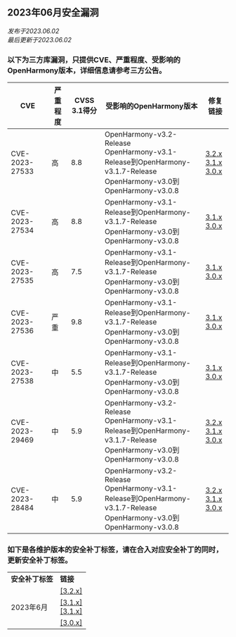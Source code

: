 ## 2023年06月安全漏洞

_发布于2023.06.02_<br/>
_最后更新于2023.06.02_

### 以下为三方库漏洞，只提供CVE、严重程度、受影响的OpenHarmony版本，详细信息请参考三方公告。

| CVE            | 严重程度 | CVSS 3.1得分 | 受影响的OpenHarmony版本                                      | 修复链接                                                     |
| -------------- | -------- | ------------ | ------------------------------------------------------------ | ------------------------------------------------------------ |
| CVE-2023-27533 | 高       | 8.8          | OpenHarmony-v3.2-Release<br />OpenHarmony-v3.1-Release到OpenHarmony-v3.1.7-Release<br/>OpenHarmony-v3.0到OpenHarmony-v3.0.8 | [3.2.x](https://gitee.com/openharmony/third_party_libxml2/pulls/44)<br />[3.1.x](https://gitee.com/openharmony/third_party_curl/pulls/130)<br/>[3.0.x](https://gitee.com/openharmony/third_party_curl/pulls/131) |
| CVE-2023-27534 | 高       | 8.8          | OpenHarmony-v3.1-Release到OpenHarmony-v3.1.7-Release<br/>OpenHarmony-v3.0到OpenHarmony-v3.0.8 | [3.1.x](https://gitee.com/openharmony/third_party_curl/pulls/130)<br/>[3.0.x](https://gitee.com/openharmony/third_party_curl/pulls/131) |
| CVE-2023-27535 | 高       | 7.5          | OpenHarmony-v3.1-Release到OpenHarmony-v3.1.7-Release<br/>OpenHarmony-v3.0到OpenHarmony-v3.0.8 | [3.1.x](https://gitee.com/openharmony/third_party_curl/pulls/130)<br/>[3.0.x](https://gitee.com/openharmony/third_party_curl/pulls/131) |
| CVE-2023-27536 | 严重     | 9.8          | OpenHarmony-v3.1-Release到OpenHarmony-v3.1.7-Release<br/>OpenHarmony-v3.0到OpenHarmony-v3.0.8 | [3.1.x](https://gitee.com/openharmony/third_party_curl/pulls/130)<br/>[3.0.x](https://gitee.com/openharmony/third_party_curl/pulls/131) |
| CVE-2023-27538 | 中       | 5.5          | OpenHarmony-v3.1-Release到OpenHarmony-v3.1.7-Release<br/>OpenHarmony-v3.0到OpenHarmony-v3.0.8 | [3.1.x](https://gitee.com/openharmony/third_party_curl/pulls/130)<br/>[3.0.x](https://gitee.com/openharmony/third_party_curl/pulls/131) |
| CVE-2023-29469 | 中       | 5.9          | OpenHarmony-v3.2-Release<br />OpenHarmony-v3.1-Release到OpenHarmony-v3.1.7-Release<br/>OpenHarmony-v3.0到OpenHarmony-v3.0.8 | [3.2.x](https://gitee.com/openharmony/third_party_libxml2/pulls/44)<br />[3.1.x](https://gitee.com/openharmony/third_party_libxml2/pulls/45)<br/>[3.0.x](https://gitee.com/openharmony/third_party_libxml2/pulls/46) |
| CVE-2023-28484 | 中       | 5.9          | OpenHarmony-v3.2-Release<br />OpenHarmony-v3.1-Release到OpenHarmony-v3.1.7-Release<br/>OpenHarmony-v3.0到OpenHarmony-v3.0.8 | [3.2.x](https://gitee.com/openharmony/third_party_libxml2/pulls/44)<br />[3.1.x](https://gitee.com/openharmony/third_party_libxml2/pulls/45)<br/>[3.0.x](https://gitee.com/openharmony/third_party_libxml2/pulls/46) |

### 如下是各维护版本的安全补丁标签，请在合入对应安全补丁的同时，更新安全补丁标签。

<table>
	<tr>
		<td style="font-weight: bold">安全补丁标签</td>
		<td style="font-weight: bold">链接</td>
	</tr>
	<tr>
		<td rowspan="3">2023年6月</td>
		<td><a href="https://gitee.com/openharmony/startup_init/pulls/2020">[3.2.x]</a></td>
	</tr>
	<tr>
		<td><a href="https://gitee.com/openharmony/startup_syspara_lite/pulls/239">[3.1.x]</a><br /><a href="https://gitee.com/openharmony/startup_init/pulls/2007">[3.1.x]</a></td>
	</tr>
	<tr>
		<td><a href="https://gitee.com/openharmony/startup_syspara_lite/pulls/238">[3.0.x]</a></td>
	</tr>
</table>